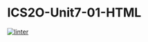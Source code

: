 # ICS2O-Unit7-01-HTML
[![linter](https://github.com/Trent-Hodgins/ICS2O-Unit7-01-HTML/workflows/linter/badge.svg)](https://github.com/marketplace/actions/super-linter)
